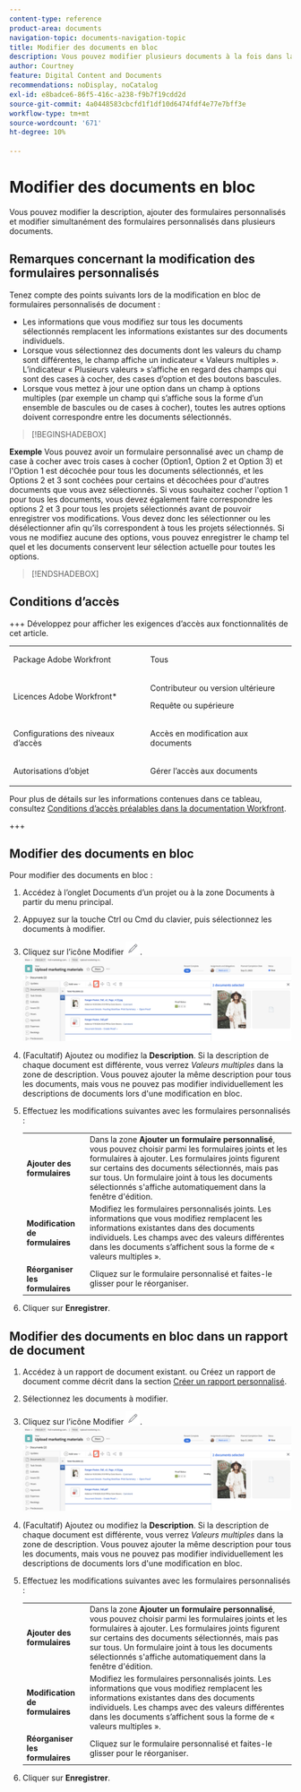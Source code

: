 ```yaml
---
content-type: reference
product-area: documents
navigation-topic: documents-navigation-topic
title: Modifier des documents en bloc
description: Vous pouvez modifier plusieurs documents à la fois dans la zone Documents .
author: Courtney
feature: Digital Content and Documents
recommendations: noDisplay, noCatalog
exl-id: e8badce6-86f5-416c-a238-f9b7f19cdd2d
source-git-commit: 4a0448583cbcfd1f1df10d6474fdf4e77e7bff3e
workflow-type: tm+mt
source-wordcount: '671'
ht-degree: 10%

---
```


# Modifier des documents en bloc

Vous pouvez modifier la description, ajouter des formulaires personnalisés et modifier simultanément des formulaires personnalisés dans plusieurs documents.

## Remarques concernant la modification des formulaires personnalisés

Tenez compte des points suivants lors de la modification en bloc de formulaires personnalisés de document :

* Les informations que vous modifiez sur tous les documents sélectionnés remplacent les informations existantes sur des documents individuels.
* Lorsque vous sélectionnez des documents dont les valeurs du champ sont différentes, le champ affiche un indicateur « Valeurs multiples ». L’indicateur « Plusieurs valeurs » s’affiche en regard des champs qui sont des cases à cocher, des cases d’option et des boutons bascules.
* Lorsque vous mettez à jour une option dans un champ à options multiples (par exemple un champ qui s’affiche sous la forme d’un ensemble de bascules ou de cases à cocher), toutes les autres options doivent correspondre entre les documents sélectionnés.

>[!BEGINSHADEBOX]

**Exemple**
Vous pouvez avoir un formulaire personnalisé avec un champ de case à cocher avec trois cases à cocher (Option1, Option 2 et Option 3) et l&#39;Option 1 est décochée pour tous les documents sélectionnés, et les Options 2 et 3 sont cochées pour certains et décochées pour d&#39;autres documents que vous avez sélectionnés. Si vous souhaitez cocher l&#39;option 1 pour tous les documents, vous devez également faire correspondre les options 2 et 3 pour tous les projets sélectionnés avant de pouvoir enregistrer vos modifications. Vous devez donc les sélectionner ou les désélectionner afin qu’ils correspondent à tous les projets sélectionnés. Si vous ne modifiez aucune des options, vous pouvez enregistrer le champ tel quel et les documents conservent leur sélection actuelle pour toutes les options.

>[!ENDSHADEBOX]

## Conditions d’accès

+++ Développez pour afficher les exigences d’accès aux fonctionnalités de cet article.

<table style="table-layout:auto"> 
 <col> 
 <col> 
 <tbody> 
  <tr> 
   <td role="rowheader">Package Adobe Workfront</td> 
   <td> <p> Tous</p> </td> 
  </tr> 
  <tr> 
   <td role="rowheader">Licences Adobe Workfront*</td> 
   <td><p>Contributeur ou version ultérieure</p> 
   <p>Requête ou supérieure</p> </td> 
  </tr> 
  <tr> 
   <td role="rowheader">Configurations des niveaux d’accès</td> 
   <td> <p>Accès en modification aux documents</p></td> 
  </tr> 
  <tr> 
   <td role="rowheader">Autorisations d’objet</td> 
   <td> <p>Gérer l’accès aux documents</p></td> 
  </tr> 
 </tbody> 
</table>

Pour plus de détails sur les informations contenues dans ce tableau, consultez [Conditions d’accès préalables dans la documentation Workfront](/help/quicksilver/administration-and-setup/add-users/access-levels-and-object-permissions/access-level-requirements-in-documentation.md).

+++

## Modifier des documents en bloc

Pour modifier des documents en bloc :

1. Accédez à l’onglet Documents d’un projet ou à la zone Documents à partir du menu principal.
1. Appuyez sur la touche Ctrl ou Cmd du clavier, puis sélectionnez les documents à modifier.
1. Cliquez sur l’icône Modifier ![icône Modifier](assets/edit-icon.png).
   ![modifier l’emplacement de l’icône sur la page](assets/edit-multiple-documents.png)
1. (Facultatif) Ajoutez ou modifiez la **Description**. Si la description de chaque document est différente, vous verrez _Valeurs multiples_ dans la zone de description. Vous pouvez ajouter la même description pour tous les documents, mais vous ne pouvez pas modifier individuellement les descriptions de documents lors d&#39;une modification en bloc.
1. Effectuez les modifications suivantes avec les formulaires personnalisés :

   <table>
    <tr>
    <td><strong>Ajouter des formulaires</strong></td>
    <td>Dans la zone <strong>Ajouter un formulaire personnalisé</strong>, vous pouvez choisir parmi les formulaires joints et les formulaires à ajouter. Les formulaires joints figurent sur certains des documents sélectionnés, mais pas sur tous. Un formulaire joint à tous les documents sélectionnés s'affiche automatiquement dans la fenêtre d'édition.  </td>
    </tr>
    <tr>
    <td><strong>Modification de formulaires</strong></td>
    <td>Modifiez les formulaires personnalisés joints. Les informations que vous modifiez remplacent les informations existantes dans des documents individuels. Les champs avec des valeurs différentes dans les documents s’affichent sous la forme de « valeurs multiples ». </td>
    </tr>
    <tr>
    <td><strong>Réorganiser les formulaires</strong></td>
    <td>Cliquez sur le formulaire personnalisé et faites-le glisser pour le réorganiser.</td>
    </tr>
    </table>
1. Cliquer sur **Enregistrer**.


## Modifier des documents en bloc dans un rapport de document

1. Accédez à un rapport de document existant.
ou
Créez un rapport de document comme décrit dans la section [Créer un rapport personnalisé](/help/quicksilver/reports-and-dashboards/reports/creating-and-managing-reports/create-custom-report.md).
1. Sélectionnez les documents à modifier.
1. Cliquez sur l’icône Modifier ![icône Modifier](assets/edit-icon.png).
   ![modifier l’emplacement de l’icône sur la page](assets/edit-multiple-documents.png)
1. (Facultatif) Ajoutez ou modifiez la **Description**. Si la description de chaque document est différente, vous verrez _Valeurs multiples_ dans la zone de description. Vous pouvez ajouter la même description pour tous les documents, mais vous ne pouvez pas modifier individuellement les descriptions de documents lors d&#39;une modification en bloc.
1. Effectuez les modifications suivantes avec les formulaires personnalisés :

   <table>
    <tr>
    <td><strong>Ajouter des formulaires</strong></td>
    <td>Dans la zone <strong>Ajouter un formulaire personnalisé</strong>, vous pouvez choisir parmi les formulaires joints et les formulaires à ajouter. Les formulaires joints figurent sur certains des documents sélectionnés, mais pas sur tous. Un formulaire joint à tous les documents sélectionnés s'affiche automatiquement dans la fenêtre d'édition.  </td>
    </tr>
    <tr>
    <td><strong>Modification de formulaires</strong></td>
    <td>Modifiez les formulaires personnalisés joints. Les informations que vous modifiez remplacent les informations existantes dans des documents individuels. Les champs avec des valeurs différentes dans les documents s’affichent sous la forme de « valeurs multiples ». </td>
    </tr>
    <tr>
    <td><strong>Réorganiser les formulaires</strong></td>
    <td>Cliquez sur le formulaire personnalisé et faites-le glisser pour le réorganiser.</td>
    </tr>
    </table>
1. Cliquer sur **Enregistrer**.
